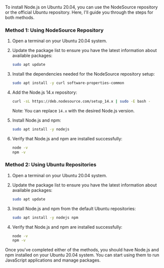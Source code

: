 To install Node.js on Ubuntu 20.04, you can use the NodeSource repository or the official Ubuntu repository. Here, I'll guide you through the steps for both methods.

### Method 1: Using NodeSource Repository

1. Open a terminal on your Ubuntu 20.04 system.

2. Update the package list to ensure you have the latest information about available packages:

    ```bash
    sudo apt update
    ```

3. Install the dependencies needed for the NodeSource repository setup:

    ```bash
    sudo apt install -y curl software-properties-common
    ```

4. Add the Node.js 14.x repository:

    ```bash
    curl -sL https://deb.nodesource.com/setup_14.x | sudo -E bash -
    ```

   Note: You can replace `14.x` with the desired Node.js version.

5. Install Node.js and npm:

    ```bash
    sudo apt install -y nodejs
    ```

6. Verify that Node.js and npm are installed successfully:

    ```bash
    node -v
    npm -v
    ```

### Method 2: Using Ubuntu Repositories

1. Open a terminal on your Ubuntu 20.04 system.

2. Update the package list to ensure you have the latest information about available packages:

    ```bash
    sudo apt update
    ```

3. Install Node.js and npm from the default Ubuntu repositories:

    ```bash
    sudo apt install -y nodejs npm
    ```

4. Verify that Node.js and npm are installed successfully:

    ```bash
    node -v
    npm -v
    ```

Once you've completed either of the methods, you should have Node.js and npm installed on your Ubuntu 20.04 system. You can start using them to run JavaScript applications and manage packages.


